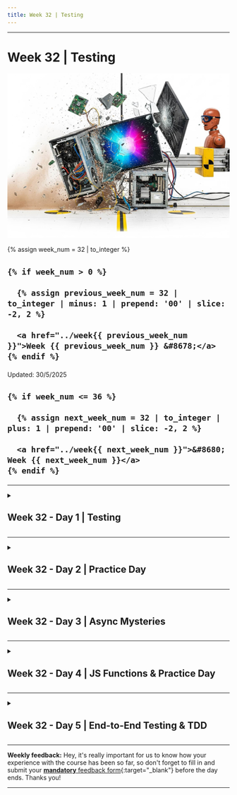 ```yaml
---
title: Week 32 | Testing
---
```


<hr class="mb-0">

<h1 id="{{ Week 32-Testing | slugify }}">
  <span class="week-prefix">Week 32 |</span> Testing
</h1>

<img src="assets/pc.crash.test.jpeg" />

<div class="week-controls">

  {% assign week_num = 32 | to_integer %}

  <h2 class="week-controls__previous_week">

    {% if week_num > 0 %}

      {% assign previous_week_num = 32 | to_integer | minus: 1 | prepend: '00' | slice: -2, 2 %}

      <a href="../week{{ previous_week_num }}">Week {{ previous_week_num }} &#8678;</a>
    {% endif %}

  </h2>

  <span>Updated: 30/5/2025</span>

  <h2 class="week-controls__next_week">

    {% if week_num <= 36 %}

      {% assign next_week_num = 32 | to_integer | plus: 1 | prepend: '00' | slice: -2, 2 %}

      <a href="../week{{ next_week_num }}">&#8680; Week {{ next_week_num }}</a>
    {% endif %}

  </h2>

</div>

---

<!-- Week 32 - Day 1 | Testing -->
<details markdown="1">
  <summary>
    <h2>
      <span class="summary-day">Week 32 - Day 1</span> | Testing</h2>
  </summary>

### Schedule

  - **Watch the lectures**
  - **Study the suggested material**
  - **Practice on the topics and share your questions**

### Study Plan

  Your instructor will share the video lectures with you. Here are the topics covered:

  - **Part 1:** TypeScript & Testing FTW
  - **Part 2:** TypeScript & Testing FTW

  You can find the lecture code [here](https://github.com/in-tech-gration/WDX-180/tree/main/curriculum/week32/assets/day01/code){:target="_blank"}

  **Lecture Notes & Questions:**

  - **TypeScript + React:**  
    - **How to define types for hooks:**  
      - `const r = useState<POSSIBLE_TYPES_HERE>(INITIAL_VALUE)`  
      - `const r = useState<string|null|number>(null)`  
      - `const r = useRef<HTMLFormElement|null>(null)`  
  - `(method) ParentNode.querySelector<Element>(selectors: string): Element | null (+4 overloads)`  
    - This is the TypeScript *signature* for the `documentQuerySelector()`  
    - **ParentNode:** this is the TS type for the Object that contains this method  
      - `document` can be of `ParentNode`  
      - `document.querySelector(“.an-element”).querySelector()`  
    - `<Element>: ?`  
    - `Element|null` the return type  
  - **VSCode: Settings** => search for auto-save => `files.autoSaveWhenNoErrors`  
  - **VSCode:** [Pretty TypeScript Errors](https://marketplace.visualstudio.com/items?itemName=yoavbls.pretty-ts-errors){:target="_blank"}  
  - Testing document/DOM-API in Vitest  
    - Initially when you use document.* in tests you’ll get “document is not defined” because vitest runs in Node.js environment where DOM is not a thing.  
    - One solution would be to:  
      - Install jsdom (or happy-dom): `npm install --save-dev jsdom`  
      - Put this comment in your tests:  

    ```js
    /**  
     * @vitest-environment jsdom  
     */  
    ```

    - Alternatives exist through the configuration files *(vite.config.json, vitest.config.json or vitest.config.ts???, ts.config.json, etc.)*  
      - Check the docs: [https://vitest.dev/config/\#environment](https://vitest.dev/config/#environment){:target="_blank"}  
  - Vitest: you can either skip certain tests or focus on individual tests by using the following methods on the it(), describe() and test() methods of vitest:  
    - `it.skip(...)`  
    - `it.only(...)`  
    - `describe.skip()` or `describe.only()`  
    - `test.skip()` or `test.only()`  
  - Be very careful with NaN checks, because **NaN === NaN will ALWAYS BE false**  
    - The safest way is through **Number.isNaN( value )**   
    - **CAUTION:** There is also a global **isNaN()**. **AVOID IT!**  
  - **utils.ts:10 Uncaught Error** means there’s an Error thrown somewhere and you are not explicitly handling it, e.g. try/catch, catch(), etc.  
  - For testing React Components we need to bring in **React Testing Library**  
    - [https://testing-library.com/docs/react-testing-library/intro](https://testing-library.com/docs/react-testing-library/intro){:target="_blank"}  
      - For TS: `npm install --save-dev @testing-library/react @types/react-dom @types/react`  
    - Great intro to RTL: [https://www.robinwieruch.de/vitest-react-testing-library/](https://www.robinwieruch.de/vitest-react-testing-library/){:target="_blank"}  
  - When installing npm packages (and if they do not already include TypeScript types) you can use the @types repo:  
    - `npm i sharp`  
    - `npm i -D @types/sharp`  
    - `npm install react`  
    - `npm install --save-dev @types/react`

<!-- Summary -->

### Exercises

  - **Do you know the [`<picture>`](https://developer.mozilla.org/en-US/docs/Web/HTML/Element/picture){:target="_blank"} elements?**  
    - Cropping or modifying images for different media (screen sizes) conditions  
    - Offering alternative image formats, for cases where certain formats are not supported.  
      - You can serve the highly compressed webp image type for browsers that support this format and provide an alternative fallback for older browsers that do no support webp  
  - Study open source projects (GitHub, GitLab, Bitbucket) and take a look at how they organize tests  
    - [**sharp**](https://github.com/lovell/sharp/tree/main/test/unit){:target="_blank"} *(a Node.js module for working with images on the server)*  
  - **Testing Library** (which includes React Testing Library): *“The @testing-library family of packages helps you **test UI components** in a user-centric way.”*  
  - Discover [**React Testing Library**](https://testing-library.com/){:target="_blank"}:  
    - The methods available for querying the DOM (grabbing HTML elements)  
    - The methods for testing whether these selected elements have a particular property, e.g. contain some text, etc.  
    - The methods for triggering actions, e.g. enter value in an input, click a button

  **IMPORTANT:** Make sure to complete all the tasks found in the **daily Progress Sheet** and update the sheet accordingly. Once you've updated the sheet, don't forget to `commit` and `push`. The progress draft sheet for this day is: **/user/week32/progress/progress.draft.w32.d01.csv**

  You should **NEVER** update the `draft` sheets directly, but rather work on a copy of them according to the instructions [found here](../week01/resources/PROGRESS-WORKFLOW.md).


<!-- Extra Resources -->

<!-- Sources and Attributions -->
  
</details>

<hr class="mt-1">

<!-- Week 32 - Day 2 | Practice Day -->
<details markdown="1">
  <summary>
    <h2>
      <span class="summary-day">Week 32 - Day 2</span> | Practice Day</h2>
  </summary>

### Schedule

  ![](./assets/day02/woman.coder.png)

  - **Practice on the topics and share your questions**

### Study Plan

  Today is practice day. Practice on the topics covered yesterday
  and share your thoughts, questions and insights.

  Happy hacking!

<!-- Summary -->

<!-- Exercises -->

<!-- Extra Resources -->

<!-- Sources and Attributions -->
  
</details>

<hr class="mt-1">

<!-- Week 32 - Day 3 | Async Mysteries -->
<details markdown="1">
  <summary>
    <h2>
      <span class="summary-day">Week 32 - Day 3</span> | Async Mysteries</h2>
  </summary>

### Schedule

  - **Watch the lectures**
  - **Study the suggested material**
  - **Practice on the topics and share your questions**

### Study Plan

  Your instructor will share the video lectures with you. Here are the topics covered:

  - **Part 1:** Asynchronous code and the HTMLImageElement
  - **Part 2:** Promises and more asynchronous mysteries

  You can find the lecture code [here](https://github.com/in-tech-gration/WDX-180/tree/main/curriculum/week32/assets/day03/code){:target="_blank"} and the diagrams [here](https://github.com/in-tech-gration/WDX-180/tree/main/curriculum/week32/assets/day03){:target="_blank"}.

  **Lecture Notes & Questions:**

  **References & Resources:**

  - **Events** are *things* that happen during the lifecycle of a web application and these are events triggered by the user or the system (either the browser or external actors, e.g. a server sending a message);  
  - [JS Modules are deferred by default](https://x.com/addyosmani/status/1233346105842122754){:target="_blank"}  
  - [Async vs Defer - Network Optimisation for Web Apps](https://preetiroshan.hashnode.dev/async-vs-defer-network-optimisation-for-web-apps){:target="_blank"}  
  - `new Image()` creates a new `HTMLImageElement` object (go check MDN on that)  
    - [HTMLImageElement: complete property](https://developer.mozilla.org/en-US/docs/Web/API/HTMLImageElement/complete){:target="_blank"}  
  - [**Progressive JPEG images**](https://www.hostinger.com/tutorials/website/improving-website-performance-using-progressive-jpeg-images){:target="_blank"}

<!-- Summary -->

### Exercises

  - **Challenge:** make sure to start the game or display a Start Game button or run any code when ALL the images have been loaded. (game.js)  
    - **Tricky part:** how to **deal with some errors** that might happen. Example: make sure that some image URLs are correct (and therefore loaded) and some URLs are misspelled, instead of image.jpg, write image.jpgZZZ or iiii.jpg   
      - In cases like these, we tend to inform the user and act accordingly: retry loading the images that were not loaded, or run the code without using them.   
  - **CHALLENGE:** How can you get access to all the loaded images (when they have loaded) in the callback function?  
  - **CHALLENGE:** Try displaying a percentage loader while the images are loading.  
    - When the first one has loaded, show: 33%  
    - When the 2nd, show: 66%  
    - When all of them show: 100%  
    - Or use a loading spinner so that the users know that something is loading.

  **IMPORTANT:** Make sure to complete all the tasks found in the **daily Progress Sheet** and update the sheet accordingly. Once you've updated the sheet, don't forget to `commit` and `push`. The progress draft sheet for this day is: **/user/week32/progress/progress.draft.w32.d03.csv**

  You should **NEVER** update the `draft` sheets directly, but rather work on a copy of them according to the instructions [found here](../week01/resources/PROGRESS-WORKFLOW.md).


<!-- Extra Resources -->

<!-- Sources and Attributions -->
  
</details>

<hr class="mt-1">

<!-- Week 32 - Day 4 | JS Functions & Practice Day -->
<details markdown="1">
  <summary>
    <h2>
      <span class="summary-day">Week 32 - Day 4</span> | JS Functions & Practice Day</h2>
  </summary>

### Schedule

  - **Study the suggested material**
  - **Practice on the topics and share your questions**

### Study Plan

  Take a few minutes to check out [this video](https://www.youtube.com/watch?v=cMt9U6kCWsM){:target="_blank"} about the different types of JS functions
  and practice by creating at least 2 or 3 examples of your own for each mode.

<!-- Summary -->

<!-- Exercises -->

<!-- Extra Resources -->

<!-- Sources and Attributions -->
  
</details>

<hr class="mt-1">

<!-- Week 32 - Day 5 | End-to-End Testing & TDD -->
<details markdown="1">
  <summary>
    <h2>
      <span class="summary-day">Week 32 - Day 5</span> | End-to-End Testing & TDD</h2>
  </summary>

### Schedule

  - **Watch the lectures**
  - **Study the suggested material**
  - **Practice on the topics and share your questions**

### Study Plan

  Your instructor will share the video lectures with you. Here are the topics covered:

  - **Part 1:** Handling Streams of incoming data in Node.js
  - **Part 2:** End-to-End Testing and Test Driven Development (TDD)

  You can find the lecture code [here](https://github.com/in-tech-gration/WDX-180/tree/main/curriculum/week32/assets/day05/code){:target="_blank"} and the diagrams [here](https://github.com/in-tech-gration/WDX-180/tree/main/curriculum/week32/assets/day05){:target="_blank"}.

  **Lecture Notes & Questions:**

  **References & Resources:**

    - **Testing:**  
      - **AAA: Arrange, Act, Assert Pattern**  
      - **RTL: [getByTestId](https://testing-library.com/docs/queries/bytestid/){:target="_blank"}**  
      - **ALWAYS BREAK YOUR TESTS AND MAKE SURE THAT THEY FAIL**  
    - **GitHub: when you are viewing a repo, press the . to go into VSCode Dev mode**  
    - **Supabase tests:** [https://github.dev/supabase/supabase/tree/master/tests](https://github.dev/supabase/supabase/tree/master/tests){:target="_blank"}  
    - Screenshot regression testing  
    - [https://www.cypress.io/](https://www.cypress.io/){:target="_blank"} (Integration/Component/E2E)  
    - **Nightwatch**  
    - **Playwright**  
    - **RTL also supports: [Snapshot Testing](https://radixweb.com/blog/snapshot-testing-in-react-testing-library#What){:target="_blank"}**  
    - [**Test-Driven-Development (TDD)**](https://en.wikipedia.org/wiki/Test-driven_development){:target="_blank"}  
      - [**RedGreen Diagram**](https://www.icterra.com/wp-content/uploads/2020/01/Test_01-1.png){:target="_blank"}  
    - [**FizzBuzz**](https://en.wikipedia.org/wiki/Fizz_buzz){:target="_blank"}



<!-- Summary -->

### Exercises

  - **Research and study the AAA**  
  - **PRACTICE:**  
    - Take the node.js file and handle a GET request. When a simple GET request gets in, respond back with a text/html type and send back a simple HTML page with a form (having two input fields, email, password)  
    - Once you submit the form an HTTP POST request will be made to the server.  
      - Handle this POST request (almost done for you) and send a message back to the user. You can send them back their own information for confirmation.  
  - Study and practice based on this article: [**A really simple example of TDD in JavaScript**](https://learnitmyway.com/tdd-example/){:target="_blank"}  
  - **Try to find and practice on the “99 bottles of beer” song test**  
    - [**Sandi Metz**](https://sandimetz.com/99bottles-sample-js){:target="_blank"} has some great workshops

  **IMPORTANT:** Make sure to complete all the tasks found in the **daily Progress Sheet** and update the sheet accordingly. Once you've updated the sheet, don't forget to `commit` and `push`. The progress draft sheet for this day is: **/user/week32/progress/progress.draft.w32.d05.csv**

  You should **NEVER** update the `draft` sheets directly, but rather work on a copy of them according to the instructions [found here](../week01/resources/PROGRESS-WORKFLOW.md).


<!-- Extra Resources -->

<!-- Sources and Attributions -->
  
</details>


<hr class="mt-1">

**Weekly feedback:** Hey, it's really important for us to know how your experience with the course has been so far, so don't forget to fill in and submit your [**mandatory** feedback form](https://forms.gle/S6Zg3bbS2uuwsSZF9){:target="_blank"} before the day ends. Thanks you!



---

<!-- COMMENTS: -->
<script src="https://utteranc.es/client.js"
  repo="in-tech-gration/WDX-180"
  issue-term="pathname"
  theme="github-dark"
  crossorigin="anonymous"
  async>
</script>